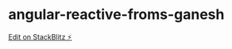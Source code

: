 # angular-reactive-froms-ganesh

[Edit on StackBlitz ⚡️](https://stackblitz.com/edit/angular-reactive-froms-ganesh)
